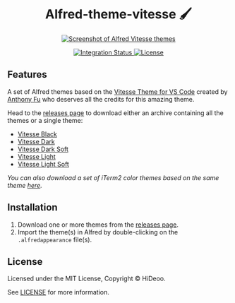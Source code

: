 <div align="center">
  <h1>Alfred-theme-vitesse 🖌️</h1>
  <p>
    <a href="https://user-images.githubusercontent.com/494699/194705739-72dc38cb-d037-4d9d-9157-52c2f1aec4fe.png" title="Screenshot of Alfred Vitesse themes">
      <img alt="Screenshot of Alfred Vitesse themes" src="https://user-images.githubusercontent.com/494699/194705739-72dc38cb-d037-4d9d-9157-52c2f1aec4fe.png" />
    </a>
  </p>
</div>

<div align="center">
  <a href="https://github.com/HiDeoo/alfred-theme-vitesse/actions/workflows/integration.yml">
    <img alt="Integration Status" src="https://github.com/HiDeoo/alfred-theme-vitesse/actions/workflows/integration.yml/badge.svg" />
  </a>
  <a href="https://github.com/HiDeoo/alfred-theme-vitesse/blob/main/LICENSE">
    <img alt="License" src="https://badgen.net/github/license/HiDeoo/alfred-theme-vitesse" />
  </a>
  <br />
</div>

## Features

A set of Alfred themes based on the [Vitesse Theme for VS Code](https://github.com/antfu/vscode-theme-vitesse) created by [Anthony Fu](https://github.com/antfu) who deserves all the credits for this amazing theme.

Head to the [releases page](https://github.com/HiDeoo/alfred-theme-vitesse/releases) to download either an archive containing all the themes or a single theme:

- [Vitesse Black](https://user-images.githubusercontent.com/494699/194705765-d8e07056-41d3-4ff1-b3fe-76ac06580826.png)
- [Vitesse Dark](https://user-images.githubusercontent.com/494699/194705773-b57c5e07-f082-4403-b3c5-d1668e96a536.png)
- [Vitesse Dark Soft](https://user-images.githubusercontent.com/494699/194705784-f0d073a4-ae3c-47a9-91ea-c7c6406da488.png)
- [Vitesse Light](https://user-images.githubusercontent.com/494699/194705794-1eb53cba-e63d-46e3-aa43-4fe71428471c.png)
- [Vitesse Light Soft](https://user-images.githubusercontent.com/494699/194705808-d30c1db2-ca71-4269-9727-2615ed75448c.png)

_You can also download a set of iTerm2 color themes based on the same theme [here](https://github.com/HiDeoo/iTerm2-theme-vitesse)._

## Installation

1. Download one or more themes from the [releases page](https://github.com/HiDeoo/alfred-theme-vitesse/releases).
1. Import the theme(s) in Alfred by double-clicking on the `.alfredappearance` file(s).

## License

Licensed under the MIT License, Copyright © HiDeoo.

See [LICENSE](https://github.com/HiDeoo/alfred-theme-vitesse/blob/main/LICENSE) for more information.
